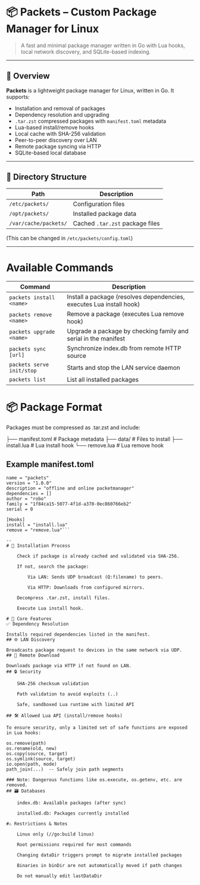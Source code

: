 # 📦 Packets – Custom Package Manager for Linux

> A fast and minimal package manager written in Go with Lua hooks, local network discovery, and SQLite-based indexing.

---

## 📘 Overview

**Packets** is a lightweight package manager for Linux, written in Go. It supports:

- Installation and removal of packages
- Dependency resolution and upgrading
- `.tar.zst` compressed packages with `manifest.toml` metadata
- Lua-based install/remove hooks
- Local cache with SHA-256 validation
- Peer-to-peer discovery over LAN
- Remote package syncing via HTTP
- SQLite-based local database

---

## 📁 Directory Structure

| Path                  | Description                      |
|-----------------------|----------------------------------|
| `/etc/packets/`       | Configuration files              |
| `/opt/packets/`       | Installed package data           |
| `/var/cache/packets/` | Cached `.tar.zst` package files  |

(This can be changed in `/etc/packets/config.toml`)

---

# Available Commands

| Command                   | Description                                                                |
|---------------------------|----------------------------------------------------------------------------|
|`packets install <name>`	|    Install a package (resolves dependencies, executes Lua install hook)    |
|`packets remove <name>`	|    Remove a package (executes Lua remove hook)                             |
|`packets upgrade <name>`	|    Upgrade a package by checking family and serial in the manifest         |
|`packets sync [url]`	    |    Synchronize index.db from remote HTTP source                            |
|`packets serve init/stop`  |    Starts and stop the LAN service daemon                                  |
|`packets list`	            |    List all installed packages                                             |

# 📦 Package Format

Packages must be compressed as .tar.zst and include:


├── manifest.toml       # Package metadata
├── data/               # Files to install
├── install.lua         # Lua install hook
└── remove.lua          # Lua remove hook


## Example manifest.toml
```[Info]
name = "packets"
version = "1.0.0"
description = "offline and online packetmanager"
dependencies = []
author = "robo"
family = "1f84ca15-5077-4f1d-a370-0ec860766eb2"
serial = 0

[Hooks]
install = "install.lua"
remove = "remove.lua"```

--
# 🔄 Installation Process

    Check if package is already cached and validated via SHA-256.

    If not, search the package:

        Via LAN: Sends UDP broadcast (Q:filename) to peers.

        Via HTTP: Downloads from configured mirrors.

    Decompress .tar.zst, install files.

    Execute Lua install hook.

# 🧩 Core Features
✅ Dependency Resolution

Installs required dependencies listed in the manifest.
## 🌐 LAN Discovery

Broadcasts package request to devices in the same network via UDP.
## 📡 Remote Download

Downloads package via HTTP if not found on LAN.
## 🔒 Security

    SHA-256 checksum validation

    Path validation to avoid exploits (..)

    Safe, sandboxed Lua runtime with limited API

## 🛠️ Allowed Lua API (install/remove hooks)

To ensure security, only a limited set of safe functions are exposed in Lua hooks:

os.remove(path)
os.rename(old, new)
os.copy(source, target)
os.symlink(source, target)
io.open(path, mode)
path_join(...)  -- Safely join path segments

### Note: Dangerous functions like os.execute, os.getenv, etc. are removed.
## 🗃️ Databases

    index.db: Available packages (after sync)

    installed.db: Packages currently installed

#⚠️ Restrictions & Notes

    Linux only (//go:build linux)

    Root permissions required for most commands

    Changing dataDir triggers prompt to migrate installed packages

    Binaries in binDir are not automatically moved if path changes

    Do not manually edit lastDataDir

